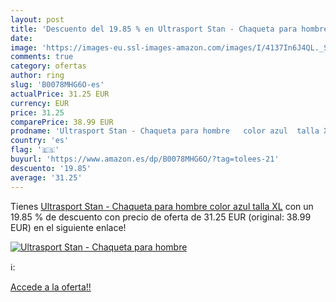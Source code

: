 ```yaml
---
layout: post
title: 'Descuento del 19.85 % en Ultrasport Stan - Chaqueta para hombre  '
date: 
image: 'https://images-eu.ssl-images-amazon.com/images/I/4137In6J4QL._SL200_.jpg'
comments: true
category: ofertas
author: ring
slug: 'B0078MHG6O-es'
actualPrice: 31.25 EUR
currency: EUR
price: 31.25
comparePrice: 38.99 EUR
prodname: 'Ultrasport Stan - Chaqueta para hombre   color azul  talla XL'
country: 'es'
flag: '🇪🇸'
buyurl: 'https://www.amazon.es/dp/B0078MHG6O/?tag=tolees-21'
descuento: '19.85'
average: '31.25'
---
```


Tienes [Ultrasport Stan - Chaqueta para hombre   color azul  talla XL](https://www.amazon.es/dp/B0078MHG6O/?tag=tolees-21) con un 19.85 % de descuento con precio de oferta de 31.25 EUR (original: 38.99 EUR) en el siguiente enlace!

[![Ultrasport Stan - Chaqueta para hombre  ](https://images-eu.ssl-images-amazon.com/images/I/4137In6J4QL._SL200_.jpg)](https://www.amazon.es/dp/B0078MHG6O/?tag=tolees-21)

ℹ️:


[Accede a la oferta!!](https://www.amazon.es/dp/B0078MHG6O/?tag=tolees-21)
